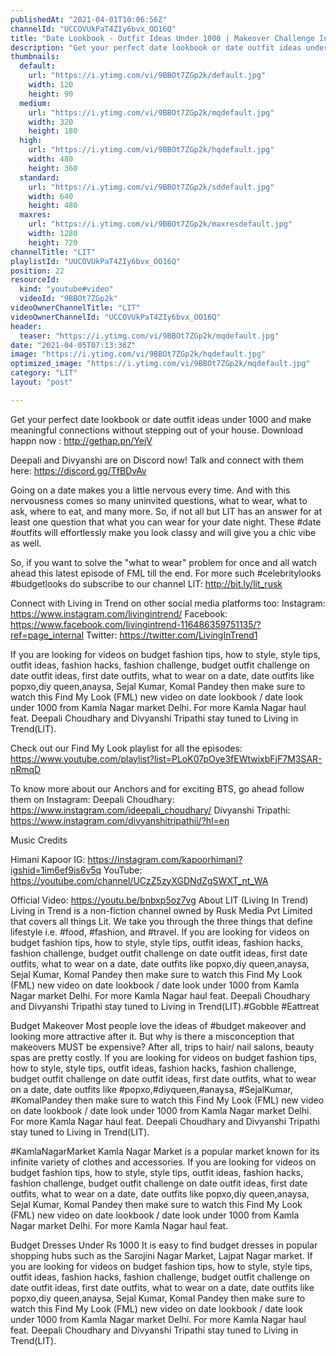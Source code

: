 ```yaml
---
publishedAt: "2021-04-01T10:06:56Z"
channelId: "UCCOVUkPaT4ZIy6bvx_OO16Q"
title: "Date Lookbook - Outfit Ideas Under 1000 | Makeover Challenge In Kamla Nagar Market | FML #23"
description: "Get your perfect date lookbook or date outfit ideas under 1000 and make meaningful connections without stepping out of your house. Download happn now :\nhttp://gethap.pn/YejV\n\nDeepali and Divyanshi are on Discord now! Talk and connect with them here: https://discord.gg/TfBDvAv\n\nGoing on a date makes you a little nervous every time. And with this nervousness comes so many uninvited questions, what to wear, what to ask, where to eat, and many more. So, if not all but LIT has an answer for at least one question that what you can wear for your date night. These #date​ #outfits​ will effortlessly make you look classy and will give you a chic vibe as well.\n\nSo, if you want to solve the \"what to wear\" problem for once and all watch ahead this latest episode of FML till the end. For more such #celebritylooks #budgetlooks do subscribe to our channel LIT: http://bit.ly/lit_rusk\n\nConnect with Living in Trend on other social media platforms too: \nInstagram: https://www.instagram.com/livingintrend/ \nFacebook: https://www.facebook.com/livingintrend-116486359751135/?ref=page_internal \nTwitter: https://twitter.com/LivingInTrend1\n\nIf you are looking for videos on budget fashion tips, how to style, style tips, outfit ideas, fashion hacks, fashion challenge, budget outfit challenge on date outfit ideas, first date outfits, what to wear on a date, date outfits like popxo,diy queen,anaysa, Sejal Kumar, Komal Pandey then make sure to watch this Find My Look (FML) new video on date lookbook / date look under 1000 from Kamla Nagar market Delhi. For more Kamla Nagar haul feat. Deepali Choudhary and Divyanshi Tripathi stay tuned to Living in Trend(LIT).\n\nCheck out our Find My Look playlist for all the episodes: https://www.youtube.com/playlist?list=PLoK07pOye3fEWtwixbFjF7M3SAR-nRmqD\n \nTo know more about our Anchors and for exciting BTS, go ahead follow them on Instagram: \nDeepali Choudhary: https://www.instagram.com/ideepali_choudhary/ \nDivyanshi Tripathi: https://www.instagram.com/divyanshitripathii/?hl=en\n\nMusic Credits\n\nHimani Kapoor\nIG: https://instagram.com/kapoorhimani?igshid=1im6ef9is6v5q\nYouTube: https://youtube.com/channel/UCzZ5zyXGDNdZgSWXT_nt_WA\n\nOfficial Video: https://youtu.be/bnbxp5oz7vg\nAbout LIT (Living In Trend)\nLiving in Trend is a non-fiction channel owned by Rusk Media Pvt Limited that covers all things Lit.  We take you through the three things that define lifestyle i.e. #food, #fashion, and #travel. If you are looking for videos on budget fashion tips, how to style, style tips, outfit ideas, fashion hacks, fashion challenge, budget outfit challenge on date outfit ideas, first date outfits, what to wear on a date, date outfits like popxo,diy queen,anaysa, Sejal Kumar, Komal Pandey then make sure to watch this Find My Look (FML) new video on date lookbook / date look under 1000 from Kamla Nagar market Delhi. For more Kamla Nagar haul feat. Deepali Choudhary and Divyanshi Tripathi stay tuned to Living in Trend(LIT).#Gobble #Eattreat\n\nBudget Makeover\nMost people love the ideas of #budget makeover and looking more attractive after it. But why is there a misconception that makeovers MUST be expensive? After all, trips to hair/ nail salons, beauty spas are pretty costly. If you are looking for videos on budget fashion tips, how to style, style tips, outfit ideas, fashion hacks, fashion challenge, budget outfit challenge on date outfit ideas, first date outfits, what to wear on a date, date outfits like #popxo,#diyqueen,#anaysa, #SejalKumar, #KomalPandey then make sure to watch this Find My Look (FML) new video on date lookbook / date look under 1000 from Kamla Nagar market Delhi. For more Kamla Nagar haul feat. Deepali Choudhary and Divyanshi Tripathi stay tuned to Living in Trend(LIT).\n\n#KamlaNagarMarket\nKamla Nagar Market is a popular market known for its infinite variety of clothes and accessories. If you are looking for videos on budget fashion tips, how to style, style tips, outfit ideas, fashion hacks, fashion challenge, budget outfit challenge on date outfit ideas, first date outfits, what to wear on a date, date outfits like popxo,diy queen,anaysa, Sejal Kumar, Komal Pandey then make sure to watch this Find My Look (FML) new video on date lookbook / date look under 1000 from Kamla Nagar market Delhi. For more Kamla Nagar haul feat. \n\nBudget Dresses Under Rs 1000\nIt is easy to find budget dresses in popular shopping hubs such as the Sarojini Nagar Market, Lajpat Nagar market. If you are looking for videos on budget fashion tips, how to style, style tips, outfit ideas, fashion hacks, fashion challenge, budget outfit challenge on date outfit ideas, first date outfits, what to wear on a date, date outfits like popxo,diy queen,anaysa, Sejal Kumar, Komal Pandey then make sure to watch this Find My Look (FML) new video on date lookbook / date look under 1000 from Kamla Nagar market Delhi. For more Kamla Nagar haul feat. Deepali Choudhary and Divyanshi Tripathi stay tuned to Living in Trend(LIT)."
thumbnails:
  default:
    url: "https://i.ytimg.com/vi/9BBOt7ZGp2k/default.jpg"
    width: 120
    height: 90
  medium:
    url: "https://i.ytimg.com/vi/9BBOt7ZGp2k/mqdefault.jpg"
    width: 320
    height: 180
  high:
    url: "https://i.ytimg.com/vi/9BBOt7ZGp2k/hqdefault.jpg"
    width: 480
    height: 360
  standard:
    url: "https://i.ytimg.com/vi/9BBOt7ZGp2k/sddefault.jpg"
    width: 640
    height: 480
  maxres:
    url: "https://i.ytimg.com/vi/9BBOt7ZGp2k/maxresdefault.jpg"
    width: 1280
    height: 720
channelTitle: "LIT"
playlistId: "UUCOVUkPaT4ZIy6bvx_OO16Q"
position: 22
resourceId:
  kind: "youtube#video"
  videoId: "9BBOt7ZGp2k"
videoOwnerChannelTitle: "LIT"
videoOwnerChannelId: "UCCOVUkPaT4ZIy6bvx_OO16Q"
header:
  teaser: "https://i.ytimg.com/vi/9BBOt7ZGp2k/mqdefault.jpg"
date: "2021-04-05T07:13:36Z"
image: "https://i.ytimg.com/vi/9BBOt7ZGp2k/hqdefault.jpg"
optimized_image: "https://i.ytimg.com/vi/9BBOt7ZGp2k/mqdefault.jpg"
category: "LIT"
layout: "post"

---
```

Get your perfect date lookbook or date outfit ideas under 1000 and make meaningful connections without stepping out of your house. Download happn now :
http://gethap.pn/YejV

Deepali and Divyanshi are on Discord now! Talk and connect with them here: https://discord.gg/TfBDvAv

Going on a date makes you a little nervous every time. And with this nervousness comes so many uninvited questions, what to wear, what to ask, where to eat, and many more. So, if not all but LIT has an answer for at least one question that what you can wear for your date night. These #date​ #outfits​ will effortlessly make you look classy and will give you a chic vibe as well.

So, if you want to solve the "what to wear" problem for once and all watch ahead this latest episode of FML till the end. For more such #celebritylooks #budgetlooks do subscribe to our channel LIT: http://bit.ly/lit_rusk

Connect with Living in Trend on other social media platforms too: 
Instagram: https://www.instagram.com/livingintrend/ 
Facebook: https://www.facebook.com/livingintrend-116486359751135/?ref=page_internal 
Twitter: https://twitter.com/LivingInTrend1

If you are looking for videos on budget fashion tips, how to style, style tips, outfit ideas, fashion hacks, fashion challenge, budget outfit challenge on date outfit ideas, first date outfits, what to wear on a date, date outfits like popxo,diy queen,anaysa, Sejal Kumar, Komal Pandey then make sure to watch this Find My Look (FML) new video on date lookbook / date look under 1000 from Kamla Nagar market Delhi. For more Kamla Nagar haul feat. Deepali Choudhary and Divyanshi Tripathi stay tuned to Living in Trend(LIT).

Check out our Find My Look playlist for all the episodes: https://www.youtube.com/playlist?list=PLoK07pOye3fEWtwixbFjF7M3SAR-nRmqD
 
To know more about our Anchors and for exciting BTS, go ahead follow them on Instagram: 
Deepali Choudhary: https://www.instagram.com/ideepali_choudhary/ 
Divyanshi Tripathi: https://www.instagram.com/divyanshitripathii/?hl=en

Music Credits

Himani Kapoor
IG: https://instagram.com/kapoorhimani?igshid=1im6ef9is6v5q
YouTube: https://youtube.com/channel/UCzZ5zyXGDNdZgSWXT_nt_WA

Official Video: https://youtu.be/bnbxp5oz7vg
About LIT (Living In Trend)
Living in Trend is a non-fiction channel owned by Rusk Media Pvt Limited that covers all things Lit.  We take you through the three things that define lifestyle i.e. #food, #fashion, and #travel. If you are looking for videos on budget fashion tips, how to style, style tips, outfit ideas, fashion hacks, fashion challenge, budget outfit challenge on date outfit ideas, first date outfits, what to wear on a date, date outfits like popxo,diy queen,anaysa, Sejal Kumar, Komal Pandey then make sure to watch this Find My Look (FML) new video on date lookbook / date look under 1000 from Kamla Nagar market Delhi. For more Kamla Nagar haul feat. Deepali Choudhary and Divyanshi Tripathi stay tuned to Living in Trend(LIT).#Gobble #Eattreat

Budget Makeover
Most people love the ideas of #budget makeover and looking more attractive after it. But why is there a misconception that makeovers MUST be expensive? After all, trips to hair/ nail salons, beauty spas are pretty costly. If you are looking for videos on budget fashion tips, how to style, style tips, outfit ideas, fashion hacks, fashion challenge, budget outfit challenge on date outfit ideas, first date outfits, what to wear on a date, date outfits like #popxo,#diyqueen,#anaysa, #SejalKumar, #KomalPandey then make sure to watch this Find My Look (FML) new video on date lookbook / date look under 1000 from Kamla Nagar market Delhi. For more Kamla Nagar haul feat. Deepali Choudhary and Divyanshi Tripathi stay tuned to Living in Trend(LIT).

#KamlaNagarMarket
Kamla Nagar Market is a popular market known for its infinite variety of clothes and accessories. If you are looking for videos on budget fashion tips, how to style, style tips, outfit ideas, fashion hacks, fashion challenge, budget outfit challenge on date outfit ideas, first date outfits, what to wear on a date, date outfits like popxo,diy queen,anaysa, Sejal Kumar, Komal Pandey then make sure to watch this Find My Look (FML) new video on date lookbook / date look under 1000 from Kamla Nagar market Delhi. For more Kamla Nagar haul feat. 

Budget Dresses Under Rs 1000
It is easy to find budget dresses in popular shopping hubs such as the Sarojini Nagar Market, Lajpat Nagar market. If you are looking for videos on budget fashion tips, how to style, style tips, outfit ideas, fashion hacks, fashion challenge, budget outfit challenge on date outfit ideas, first date outfits, what to wear on a date, date outfits like popxo,diy queen,anaysa, Sejal Kumar, Komal Pandey then make sure to watch this Find My Look (FML) new video on date lookbook / date look under 1000 from Kamla Nagar market Delhi. For more Kamla Nagar haul feat. Deepali Choudhary and Divyanshi Tripathi stay tuned to Living in Trend(LIT).